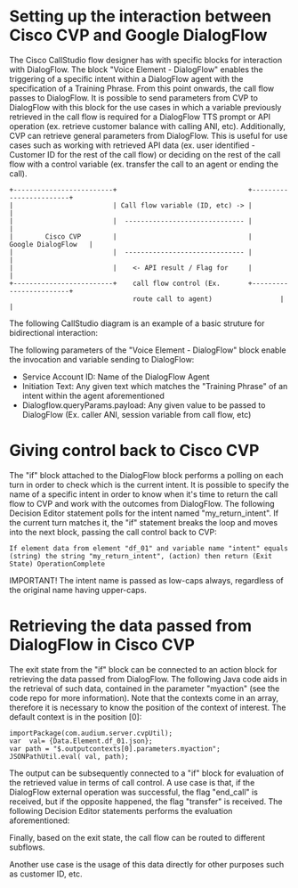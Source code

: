 # Setting up the interaction between Cisco CVP and Google DialogFlow

The Cisco CallStudio flow designer has with specific blocks for interaction with DialogFlow. The block "Voice Element - DialogFlow" enables the triggering of a specific intent within a DialogFlow agent with the specification of a Training Phrase. From this point onwards, the call flow passes to DialogFlow.
It is possible to send parameters from CVP to DialogFlow with this block for the use cases in which a variable previously retrieved in the call flow is required for a DialogFlow TTS prompt or API operation (ex. retrieve customer balance with calling ANI, etc).
Additionally, CVP can retrieve general parameters from DialogFlow. This is useful for use cases such as working with retrieved API data (ex. user identified - Customer ID for the rest of the call flow) or deciding on the rest of the call flow with a control variable (ex. transfer the call to an agent or ending the call).

```
+-------------------------+                                 +------------------------+                       
|                         | Call flow variable (ID, etc) -> |                        |                       
|                         |  ------------------------------ |                        |                       
|        Cisco CVP        |                                 |    Google DialogFlow   |                       
|                         |  ------------------------------ |                        |                       
|                         |    <- API result / Flag for     |                        |                       
+-------------------------+    call flow control (Ex.       +------------------------+                       
                               route call to agent)                 |        |                               
```

The following CallStudio diagram is an example of a basic struture for bidirectional interaction:


The following parameters of the "Voice Element - DialogFlow" block enable the invocation and variable sending to DialogFlow:
- Service Account ID: Name of the DialogFlow Agent
- Initiation Text: Any given text which matches the "Training Phrase" of an intent within the agent aforementioned
- Dialogflow.queryParams.payload: Any given value to be passed to DialogFlow (Ex. caller ANI, session variable from call flow, etc)

# Giving control back to Cisco CVP

The "if" block attached to the DialogFlow block performs a polling on each turn in order to check which is the current intent.
It is possible to specify the name of a specific intent in order to know when it's time to return the call flow to CVP and work with the outcomes from DialogFlow.
The following Decision Editor statement polls for the intent named "my_return_intent". If the current turn matches it, the "if" statement breaks the loop and moves into the next block, passing the call control back to CVP:

```
If element data from element "df_01" and variable name "intent" equals (string) the string "my_return_intent", (action) then return (Exit State) OperationComplete
```

IMPORTANT! The intent name is passed as low-caps always, regardless of the original name having upper-caps.

# Retrieving the data passed from DialogFlow in Cisco CVP

The exit state from the "if" block can be connected to an action block for retrieving the data passed from DialogFlow.
The following Java code aids in the retrieval of such data, contained in the parameter "myaction" (see the code repo for more information). Note that the contexts come in an array, therefore it is necessary to know the position of the context of interest. The default context is in the position [0]:

```
importPackage(com.audium.server.cvpUtil);
var  val= {Data.Element.df_01.json};
var path = "$.outputcontexts[0].parameters.myaction";
JSONPathUtil.eval( val, path);
```

The output can be subsequently connected to a "if" block for evaluation of the retrieved value in terms of call control. A use case is that, if the DialogFlow external operation was successful, the flag "end_call" is received, but if the opposite happened, the flag "transfer" is received.
The following Decision Editor statements performs the evaluation aforementioned:

Finally, based on the exit state, the call flow can be routed to different subflows.

Another use case is the usage of this data directly for other purposes such as customer ID, etc.